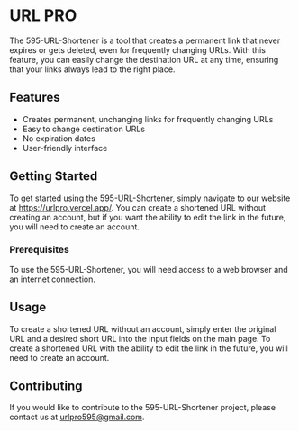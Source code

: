 # URL PRO

The 595-URL-Shortener is a tool that creates a permanent link that never expires or gets deleted, even for frequently changing URLs. With this feature, you can easily change the destination URL at any time, ensuring that your links always lead to the right place.

## Features

- Creates permanent, unchanging links for frequently changing URLs
- Easy to change destination URLs
- No expiration dates
- User-friendly interface

## Getting Started

To get started using the 595-URL-Shortener, simply navigate to our website at https://urlpro.vercel.app/. You can create a shortened URL without creating an account, but if you want the ability to edit the link in the future, you will need to create an account.

### Prerequisites

To use the 595-URL-Shortener, you will need access to a web browser and an internet connection.

## Usage

To create a shortened URL without an account, simply enter the original URL and a desired short URL into the input fields on the main page. To create a shortened URL with the ability to edit the link in the future, you will need to create an account.

## Contributing

If you would like to contribute to the 595-URL-Shortener project, please contact us at urlpro595@gmail.com.
